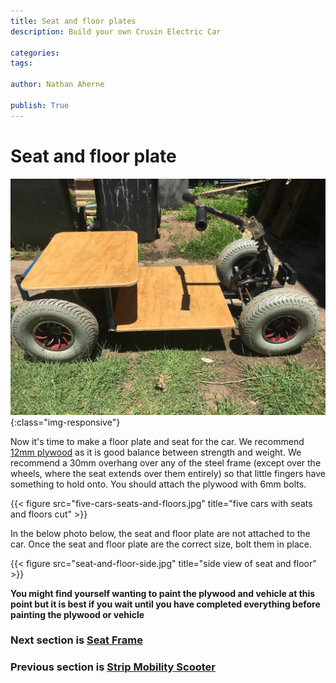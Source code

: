 ```yaml
---
title: Seat and floor plates
description: Build your own Crusin Electric Car

categories:
tags:

author: Nathan Aherne

publish: True
---
```


# Seat and floor plate

![Banner image](banner.jpg){:class="img-responsive"}

Now it's time to make a floor plate and seat for the car. We recommend [12mm plywood](parts-required.md#plywood) as it is good balance between strength and weight. We recommend a 30mm overhang over any of the steel frame (except over the wheels, where the seat extends over them entirely) so that little fingers have something to hold onto. You should attach the plywood with 6mm bolts.

{{< figure src="five-cars-seats-and-floors.jpg" title="five cars with seats and floors cut" >}}


In the below photo below, the seat and floor plate are not attached to the car. Once the seat and floor plate are the correct size, bolt them in place.

{{< figure src="seat-and-floor-side.jpg" title="side view of seat and floor" >}}

**You might find yourself wanting to paint the plywood and vehicle at this point but it is best if you wait until you have completed everything before painting the plywood or vehicle**

### Next section is [Seat Frame](/cruisin/diy/steering/index.html)

### Previous section is [Strip Mobility Scooter](/cruisin/diy/strip-mobility-scooter/index.html)